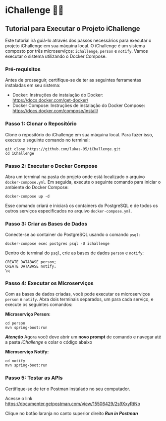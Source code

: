 # iChallenge 👨‍💻

## Tutorial para Executar o Projeto iChallenge

Este tutorial irá guiá-lo através dos passos necessários para executar o projeto iChallenge em sua máquina local. O iChallenge é um sistema composto por três microserviços: `iChallenge`, `person` e `notify`. Vamos executar o sistema utilizando o Docker Compose.

### Pré-requisitos

Antes de prosseguir, certifique-se de ter as seguintes ferramentas instaladas em seu sistema:

* Docker: Instruções de instalação do Docker: https://docs.docker.com/get-docker/
* Docker Compose: Instruções de instalação do Docker Compose: https://docs.docker.com/compose/install/

### Passo 1: Clonar o Repositório

Clone o repositório do iChallenge em sua máquina local. Para fazer isso, execute o seguinte comando no terminal:

```
git clone https://github.com/lukas-95/iChallenge.git
cd iChallenge
```

### Passo 2: Executar o Docker Compose

Abra um terminal na pasta do projeto onde está localizado o arquivo `docker-compose.yml`. Em seguida, execute o seguinte comando para iniciar o ambiente do Docker Compose:

```
docker-compose up -d
```

Esse comando criará e iniciará os containers do PostgreSQL e de todos os outros serviços especificados no arquivo `docker-compose.yml`.

### Passo 3: Criar as Bases de Dados

Conecte-se ao container do PostgreSQL usando o comando `psql`:

```
docker-compose exec postgres psql -U ichallenge
```

Dentro do terminal do `psql`, crie as bases de dados `person` e `notify`:

```
CREATE DATABASE person;
CREATE DATABASE notify;
\q
```

### Passo 4: Executar os Microserviços

Com as bases de dados criadas, você pode executar os microserviços `person` e `notify`. Abra dois terminais separados, um para cada serviço, e execute os seguintes comandos:

**Microserviço Person:**

```
cd person
mvn spring-boot:run
```
***Atenção*** Agora você deve abrir um **novo prompt** de comando e navegar até a pasta *iChallenge* e colar o código abaixo

**Microserviço Notify:**

```
cd notify
mvn spring-boot:run
```

### Passo 5: Testar as APIs

Certifique-se de ter o Postman instalado no seu computador.

Acesse o link https://documenter.getpostman.com/view/15506429/2s9XxyRtNb

Clique no botão laranja no canto superior direito ***Run in Postman***







